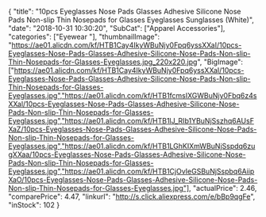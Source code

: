 {
	"title": "10pcs Eyeglasses Nose Pads Glasses Adhesive Silicone Nose Pads Non-slip Thin Nosepads for Glasses Eyeglasses Sunglasses (White)",
	"date": "2018-10-31 10:30:20",
	"SubCat": ["Apparel Accessories"],
	"categories": ["Eyewear "],
	"thumbnailImage": "https://ae01.alicdn.com/kf/HTB1Cay4IkyWBuNjy0Fpq6yssXXaI/10pcs-Eyeglasses-Nose-Pads-Glasses-Adhesive-Silicone-Nose-Pads-Non-slip-Thin-Nosepads-for-Glasses-Eyeglasses.jpg_220x220.jpg",
	"BigImage": ["https://ae01.alicdn.com/kf/HTB1Cay4IkyWBuNjy0Fpq6yssXXaI/10pcs-Eyeglasses-Nose-Pads-Glasses-Adhesive-Silicone-Nose-Pads-Non-slip-Thin-Nosepads-for-Glasses-Eyeglasses.jpg","https://ae01.alicdn.com/kf/HTB1fcmsIXGWBuNjy0Fbq6z4sXXal/10pcs-Eyeglasses-Nose-Pads-Glasses-Adhesive-Silicone-Nose-Pads-Non-slip-Thin-Nosepads-for-Glasses-Eyeglasses.jpg","https://ae01.alicdn.com/kf/HTB1lJ_RIb1YBuNjSszhq6AUsFXaZ/10pcs-Eyeglasses-Nose-Pads-Glasses-Adhesive-Silicone-Nose-Pads-Non-slip-Thin-Nosepads-for-Glasses-Eyeglasses.jpg","https://ae01.alicdn.com/kf/HTB1LGhKIXmWBuNjSspdq6zugXXaa/10pcs-Eyeglasses-Nose-Pads-Glasses-Adhesive-Silicone-Nose-Pads-Non-slip-Thin-Nosepads-for-Glasses-Eyeglasses.jpg","https://ae01.alicdn.com/kf/HTB1CjOvIeGSBuNjSspbq6AiipXaO/10pcs-Eyeglasses-Nose-Pads-Glasses-Adhesive-Silicone-Nose-Pads-Non-slip-Thin-Nosepads-for-Glasses-Eyeglasses.jpg"],
	"actualPrice": 2.46,
	"comparePrice": 4.47,
	"linkurl": "http://s.click.aliexpress.com/e/bBp9qgFe",
	"inStock": 102
}
